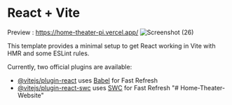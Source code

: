 # React + Vite
Preview : https://home-theater-pi.vercel.app/
![Screenshot (26)](https://github.com/user-attachments/assets/1723388f-5aa1-4d9d-8995-1af33f16e659)



This template provides a minimal setup to get React working in Vite with HMR and some ESLint rules.

Currently, two official plugins are available:

- [@vitejs/plugin-react](https://github.com/vitejs/vite-plugin-react/blob/main/packages/plugin-react/README.md) uses [Babel](https://babeljs.io/) for Fast Refresh
- [@vitejs/plugin-react-swc](https://github.com/vitejs/vite-plugin-react-swc) uses [SWC](https://swc.rs/) for Fast Refresh
"# Home-Theater-Website" 

